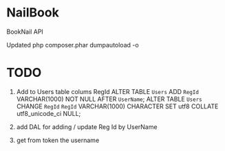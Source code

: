 # NailBook
BookNail API

Updated 
php composer.phar dumpautoload -o

# TODO
1. Add to Users table colums RegId
ALTER TABLE `Users` ADD `RegId` VARCHAR(1000) NOT NULL AFTER `UserName`; 
ALTER TABLE `Users` CHANGE `RegId` `RegId` VARCHAR(1000) CHARACTER SET utf8 COLLATE utf8_unicode_ci NULL; 

2. add DAL for adding / update Reg Id by UserName
3. get from token the username